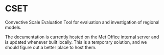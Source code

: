 # CSET

Convective Scale Evaluation Tool for evaluation and investigation of regional
models.

The documentation is currently hosted on the [Met Office internal
server](https://***REMOVED***/2022/CSET/docs/) and is updated whenever built
locally. This is a temporary solution, and we should figure out a better place
to host them.
